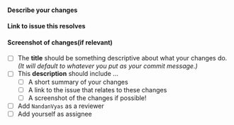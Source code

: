 #### Describe your changes

#### Link to issue this resolves

#### Screenshot of changes(if relevant)

<!--- Complete this checklist before opening this PR!  -->

- [ ] The **title** should be something descriptive about what your changes do. _(It will default to whatever you put as your commit message.)_
- [ ] This **description** should include ...
  - [ ] A short summary of your changes
  - [ ] A link to the issue that relates to these changes
  - [ ] A screenshot of the changes if possible!
- [ ] Add `NandanVyas` as a reviewer
- [ ] Add yourself as assignee
